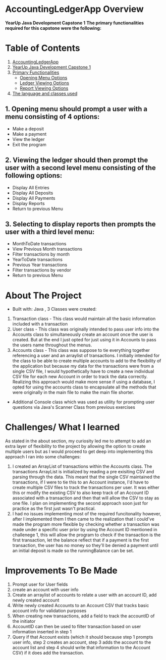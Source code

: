 # AccountingLedgerApp Overview
**YearUp Java Development Capstone 1**
**The primary functionalities required for this capstone were the following:**
# Table of Contents

1. [AccountingLedgerApp](#accountingledgerapp)
2. [YearUp Java Development Capstone 1](#yearup-java-development-capstone-1)
3. [Primary Functionalities](#primary-functionalities)
   - [Opening Menu Options](#1-opening-menu-should-prompt-a-user-with-a-menu-consisting-of-4-options)
   - [Ledger Viewing Options](#2-viewing-the-ledger-should-then-prompt-the-user-with-a-second-level-menu-consisting-of-the-following-options)
   - [Report Viewing Options](#3-selecting-to-display-reports-then-prompts-the-user-with-a-third-level-menu)
4. [The language and classes used](#about-the-project)
   

## 1. Opening menu should prompt a user with a menu consisting of 4 options:
- Make a deposit
- Make a payment
- View the ledger
- Exit the program
## 2. Viewing the ledger should then prompt the user with a second level menu consisting of the following options:
 - Display All Entries
 - Display All Deposits
 - Display All Payments
 - Display Reports
 - Return to previous Menu
## 3. Selecting to display reports then prompts the user with a third level menu:
 - MonthToDate transactions
 - View Previous Month transactions
 - Filter transactions by month 
 - YearToDate transactions
 - Previous Year transactions
 - Filter transactions by vendor
 - Return to previous Menu

# About The Project
- Built with: Java , 3 Classes were created:
1. Transaction class - This class would maintain all the basic information included with a transaction
2. User class - This class was originally intended to pass user info into the Accounts class to simultaneously create an account once the user is created. But at the end I just opted for just using it in Accounts to pass the users name throughout the menus.
3. Accounts class - This class was suppose to tie everything together referencing a user and an arraylist of transactions. I initially intended for the class to be able to create multiple accounts to add to the flexibility of the application but because my data for the transactions were from a single CSV file, I would hypothetically have to create a new individual CSV file for each new Account in order to track the data correctly. Realizing this approach would make more sense if using a database, I opted for using the accounts class to encapsulate all the methods that were originally in the main file to make the main file shorter.
- Additional Console class which was used as utility for prompting user questions via Java's Scanner Class from previous exercises

# Challenges/ What I learned
As stated in the about section, my curiosity led me to attempt to add an extra layer of flexibility to the project by allowing the option to create multiple users but as I would proceed to get deep into implementing this approach I ran into some challenges:
1. I created an ArrayList of transactions within the Accounts class. The transactions ArrayList is initialized by reading a pre exisiting CSV and parsing through the data. This meant that the single CSV maintained the transactions, if I were to tie this to an Account instance, I'd have to create multiple CSV files to track the transactions per user. It was either this or modify the existing CSV to also keep track of an Account ID associated with a transaction and then that will allow the CSV to stay as one file. I plan on implementing the second approach soon just for practice as the first just wasn't practical.
2. I had no issues implementing most of the required funcitonality however, after I implemented them I then came to the realization that I could've made the program more flexible by checking whether a transaction was made under a specific user prior by using the Account ID mentioned in challenege 1, this will allow the program to check if the transaction is the first transaction, let the balance reflect that if a payment is the first transaction, the user has no money so they'll be denied a payment until an initial deposit is made so the runningBalance can be set.

# Improvements To Be Made
1. Prompt user for User fields
2. create an account with user info
3. Create an arraylist of accounts to relate a user with an account ID, add newly created account
4. Write newly created Accounts to an Account CSV that tracks basic account info for validation purposes
5. When creating new transactions, add a field to track the accountID of the initiator
6. AccountID can then be used to filter transaction based on user information inserted in step 1
7. Query if that Account exists (which it should because step 1 prompts user info, step 2 creates an account, step 3 adds the account to the account list and step 4 should write that information to the Account CSV) if it does add the transaction. 
